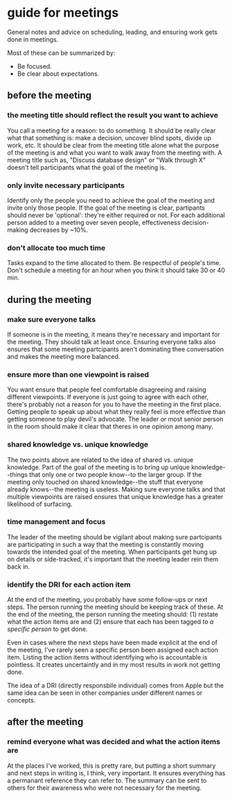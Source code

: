 # guide for meetings

General notes and advice on scheduling, leading, and ensuring work gets done in meetings.

Most of these can be summarized by:

- Be focused.
- Be clear about expectations.


## before the meeting

### the meeting title should reflect the result you want to achieve

You call a meeting for a reason: to do something. It should be really clear what that something is: make a decision, uncover blind spots, divide up work, etc. It should be clear from the meeting title alone what the purpose of the meeting is and what you want to walk away from the meeting with. A meeting title such as, "Discuss database design" or "Walk through X" doesn't tell participants what the goal of the meeting is.

### only invite necessary participants

Identify only the people you need to achieve the goal of the meeting and invite only those people. If the goal of the meeting is clear, partipants should never be 'optional': they're either required or not. For each additional person added to a meeting over seven people, effectiveness decision-making decreases by ~10%.

### don't allocate too much time

Tasks expand to the time allocated to them. Be respectful of people's time. Don't schedule a meeting for an hour when you think it should take 30 or 40 min. 



## during the meeting

### make sure everyone talks

If someone is in the meeting, it means they're necessary and important for the meeting. They should talk at least once. Ensuring everyone talks also ensures that some meeting partcipants aren't dominating thee conversation and makes the meeting more balanced.

### ensure more than one viewpoint is raised

You want ensure that people feel comfortable disagreeing and raising different viewpoints. If everyone is just going to agree with each other, there's probably not a reason for you to have the meeting in the first place. Getting people to speak up about what they really feel is more effective than getting someone to play devil's advocate. The leader or most senior person in the room should make it clear that theres in one opinion among many.

### shared knowledge vs. unique knowledge

The two points above are related to the idea of shared vs. unique knowledge. Part of the goal of the meeting is to bring up unique knowledge--things that only one or two people know--to the larger group. If the meeting only touched on shared knowledge--the stuff that everyone already knows--the meeting is useless. Making sure everyone talks and that multiple viewpoints are raised ensures that unique knowledge has a greater likelihood of surfacing.

### time management and focus

The leader of the meeting should be vigilant about making sure partcipants are participating in such a way that the meeting is constantly moving towards the intended goal of the meeting. When participants get hung up on details or side-tracked, it's important that the meeting leader rein them back in.

### identify the DRI for each action item

At the end of the meeting, you probably have some follow-ups or next steps. The person running the meeting should be keeping track of these. At the end of the meeting, the person running the meeting should: (1) restate what the action items are and (2) ensure that each has been tagged _to a specific person_ to get done.

Even in cases where the next steps have been made explicit at the end of the meeting, I've rarely seen a specific person been assigned each action item. Listing the action items without identifying who is accountable is pointless. It creates uncertaintly and in my most results in work not getting done.

The idea of a DRI (directly responsbile individual) comes from Apple but the same idea can be seen in other companies under different names or concepts.



## after the meeting

### remind everyone what was decided and what the action items are

At the places I've worked, this is pretty rare, but putting a short summary and next steps in writing is, I think, very important. It ensures everything has a permanant reference they can refer to. The summary can be sent to others for their awareness who were not necessary for the meeting.